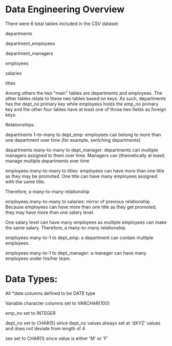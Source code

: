 # Data Engineering Overview

There were 6 total tables included in the CSV dataset:

departments

department_employees

department_managers

employees

salaries

titles

Among others the two "main" tables are departments and employees. The other tables relate to these two tables based on keys. As such, departments has the dept_no
primary key while employees holds the emp_no primary key and the other four tables have at least one of those two fields as foreign keys.

Relationships:

departments 1-to-many to dept_emp: employees can belong to more than one department over time (for example, switching departments)

departments many-to-many to dept_manager: departments can multiple managers assigned to them over time. Managers can (theoretically at least) manage multiple departments over time

employees many-to-many to titles: employees can have more than one title as they may be promoted. One title can have many employees assigned with the same title. 

Therefore, a many-to-many relationship

employees many-to-many to salaries: mirror of previous relationship. Because employees can have more than one title as they get promoted, they may have more than one salary level.

One salary level can have many employees as multiple employees can make the same salary. Therefore, a many-to-many relationship.

employees many-to-1 to dept_emp: a department can contain multiple employees.

employees many-to-1 to dept_manager: a manager can have many employees under his/her team.

# Data Types:

All *date columns defined to be DATE type

Variable character columns set to VARCHAR(100)

emp_no set to INTEGER

dept_no set to CHAR(5) since dept_no values always set at 'dXYZ' values and does not deviate from length of 4

sex set to CHAR(1) since value is either 'M' or 'F'
